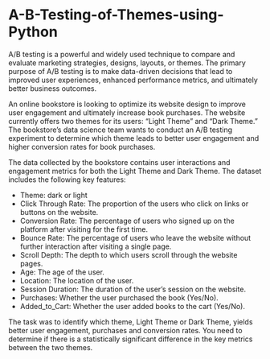 # A-B-Testing-of-Themes-using-Python
A/B testing is a powerful and widely used technique to compare and evaluate marketing strategies, designs, layouts, or themes. The primary purpose of A/B testing is to make data-driven decisions that lead to improved user experiences, enhanced performance metrics, and ultimately better business outcomes.

An online bookstore is looking to optimize its website design to improve user engagement and ultimately increase book purchases. The website currently offers two themes for its users: “Light Theme” and “Dark Theme.” The bookstore’s data science team wants to conduct an A/B testing experiment to determine which theme leads to better user engagement and higher conversion rates for book purchases.

The data collected by the bookstore contains user interactions and engagement metrics for both the Light Theme and Dark Theme. The dataset includes the following key features:

* Theme: dark or light<br>
* Click Through Rate: The proportion of the users who click on links or buttons on the website.<br>
* Conversion Rate: The percentage of users who signed up on the platform after visiting for the first time.<br>
* Bounce Rate: The percentage of users who leave the website without further interaction after visiting a single page.<br>
* Scroll Depth: The depth to which users scroll through the website pages.<br>
* Age: The age of the user.<br>
* Location: The location of the user.<br>
* Session Duration: The duration of the user’s session on the website.<br>
* Purchases: Whether the user purchased the book (Yes/No).<br>
* Added_to_Cart: Whether the user added books to the cart (Yes/No).<br>

The task was to identify which theme, Light Theme or Dark Theme, yields better user engagement, purchases and conversion rates. You need to determine if there is a statistically significant difference in the key metrics between the two themes.
